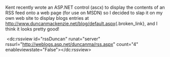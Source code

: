 Kent recently wrote an ASP.NET control (ascx) to display the contents of an RSS feed onto a web page (for use on MSDN) so I decided to slap it on my own web site to display blogs entries at <http://www.duncanmackenzie.net/blog/default.aspx>{.broken_link}, and I think it looks pretty good!

 <dc:rssview id="rssDuncan" runat="server" rssurl="http://weblogs.asp.net/duncanma/rss.aspx" count="4" enableviewstate="False"></dc:rssview>